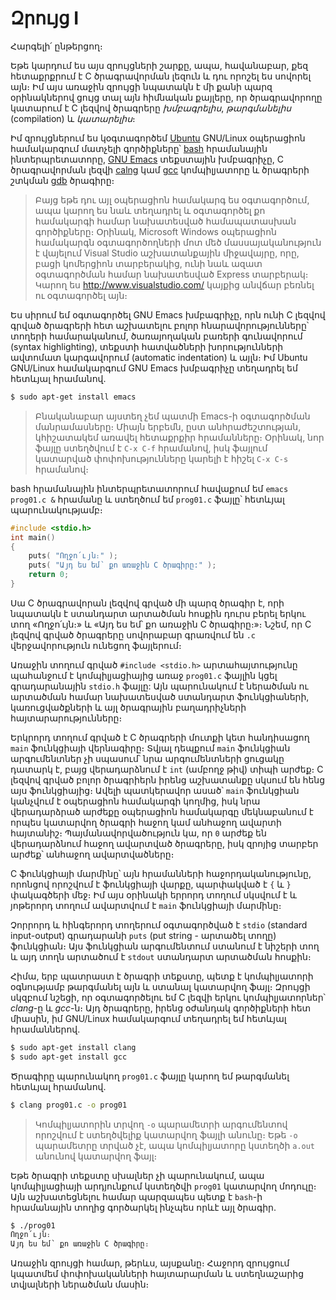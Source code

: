 # Զրույց I

Հարգելի՛ ընթերցող։

Եթե կարդում ես այս զրույցների շարքը, ապա, հավանաբար, քեզ հետաքրքրում է C ծրագրավորման լեզուն և դու որոշել ես սովորել այն։ Իմ այս առաջին զրույցի նպատակն է մի քանի պարզ օրինակներով ցույց տալ այն հիմնական քայլերը, որ ծրագրավորողը կատարում է C լեզվով ծրագրերը *խմբագրելիս*, *թարգմանելիս* (compilation) և *կատարելիս*։

Իմ զրույցներում ես կօգտագործեմ [Ubuntu](http://www.ubuntu.com/) GNU/Linux օպերացիոն համակարգում մատչելի գործիքները՝ [bash](https://www.gnu.org/software/bash/bash.html) հրամանային ինտերպրետատորը, [GNU Emacs](http://www.gnu.org/software/emacs/) տեքստային խմբագրիչը, C ծրագրավորման լեզվի [calng](http://clang.llvm.org/) կամ [gcc](http://gcc.gnu.org/) կոմպիլյատորը և ծրագրերի շտկման [gdb](http://www.gnu.org/software/gdb/) ծրագիրը։

> Բայց եթե դու այլ օպերացիոն համակարգ ես օգտագործում, ապա կարող ես նաև տեղադրել և օգտագործել քո համակարգի համար նախատեսված համապատասխան գործիքները։ Օրինակ, Microsoft Windows օպերացիոն համակարգն օգտագործողների մոտ մեծ մասսայականություն է վայելում Visual Studio աշխատանքային միջավայրը, որը, բացի կոմերցիոն տարբերակից, ունի նաև ազատ օգտագործման համար նախատեսված Express տարբերակ։ Կարող ես http://www.visualstudio.com/ կայքից անվճար բեռնել ու օգտագործել այն։ 

Ես սիրում եմ օգտագործել GNU Emacs խմբագրիչը, որն ունի C լեզվով գրված ծրագրերի հետ աշխատելու բոլոր հնարավորությունները՝ տողերի համարականում, ծառայողական բառերի գունավորում (syntax highlighting), տեքստի հատվածների խորությունների ավտոմատ կարգավորում (automatic indentation) և այլն։ Իմ Ubuntu GNU/Linux համակարգում GNU Emacs խմբագրիչը տեղադրել եմ հետևյալ հրամանով. 

```bash
$ sudo apt-get install emacs
```

> Բնականաբար այստեղ չեմ պատմի Emacs-ի օգտագործման մանրամասները։ Միայն երբեմն, ըստ անհրաժեշտության, կհիշատակեմ առավել հետաքրքիր հրամանները։ Օրինակ, նոր ֆայլը ստեղծվում է `C-x C-f` հրամանով, իսկ ֆայլում կատարված փոփոխությունները կարելի է հիշել `C-x C-s` հրամանով։ 

bash հրամանային ինտերպրետատորում հավաքում եմ `emacs prog01.c &` հրամանը և ստեղծում եմ `prog01.c` ֆայլը՝ հետևյալ պարունակությամբ։

```c
#include <stdio.h>
int main()
{
    puts( "Ողջո՛ւյն։" );
    puts( "Այդ ես եմ՝ քո առաջին C ծրագիրը:" );
    return 0;
}
```

Սա C ծրագրավորան լեզվով գրված մի պարզ ծրագիր է, որի նպատակն է ստանդարտ արտածման հոսքին դուրս բերել երկու տող «Ողջո՛ւյն։» և «Այդ ես եմ՝ քո առաջին C ծրագիրը։»։ Նշեմ, որ C լեզվով գրված ծրագրերը սովորաբար գրառվում են `.c` վերջավորություն ունեցող ֆայլերում։

Առաջին տողում գրված `#include <stdio.h>` արտահայտությունը պահանջում է կոմպիլյացիայից առաջ `prog01.c` ֆայլին կցել գրադարանային `stdio.h` ֆայլը: Այն պարունակում է ներածման ու արտածման համար նախատեսված ստանդարտ ֆունկցիաների, կառուցվածքների և այլ ծրագրային բաղադրիչների հայտարարությունները։ 

Երկրորդ տողում գրված է C ծրագրերի մուտքի կետ հանդիսացող `main` ֆունկցիայի վերնագիրը։ Տվյալ դեպքում `main` ֆունկցիան արգումենտներ չի սպասում՝ նրա արգումենտների ցուցակը դատարկ է, բայց վերադարձնում է `int` (ամբողջ թիվ) տիպի արժեք։ C լեզվով գրված բոլոր ծրագրիերն իրենց աշխատանքը սկսում են հենց այս ֆունկցիայից։ Ավելի պատկերավոր ասած՝ `main` ֆունկցիան կանչվում է օպերացիոն համակարգի կողմից, իսկ նրա վերադարձրած արժեքը օպերացիոն համակարգը մեկնաբանում է որպես կատարվող ծրագրի հաջող կամ անհաջող ավարտի հայտանիշ։ Պայմանավորվածություն կա, որ `0` արժեք են վերադարձնում հաջող ավարտված ծրագրերը, իսկ զրոյից տարբեր արժեք՝ անհաջող ավարտվածները։ 

C ֆունկցիայի մարմինը՝ այն հրամանների հաջորդականությունը, որոնցով որոշվում է ֆունկցիայի վարքը, պարփակված է `{` և `}` փակագծերի մեջ։ Իմ այս օրինակի երրորդ տողում սկսվում է և յոթերորդ տողում ավարտվում է `main` ֆունկցիայի մարմինը։

Չորրորդ և հինգերորդ տողերում օգտագործված է `stdio` (standard input-output) գրադարանի `puts` (put string - արտածել տողը) ֆունկցիան։ Այս ֆունկցիան արգումենտում ստանում է նիշերի տող և այդ տողն արտածում է `stdout` ստանդարտ արտածման հոսքին։


Հիմա, երբ պատրաստ է ծրագրի տեքստը, պետք է կոմպիլյատորի օգնությամբ թարգմանել այն և ստանալ կատարվող ֆայլ։ Զրույցի սկզբում նշեցի, որ օգտագործելու եմ C լեզվի երկու կոմպիլյատորներ՝ *clang*-ը և *gcc*-ն։ Այդ ծրագրերը, իրենց օժանդակ գործիքների հետ միասին, իմ GNU/Linux համակարգում տեղադրել եմ հետևյալ հրամաններով.

```bash
$ sudo apt-get install clang
$ sudo apt-get install gcc
```

Ծրագիրը պարունակող `prog01.c` ֆայլը կարող եմ թարգմանել հետևյալ հրամանով.

```bash
$ clang prog01.c -o prog01
```

> Կոմպիլյատորին տրվող `-o` պարամետրի արգումենտով որոշվում է ստեղծվելիք կատարվող ֆայլի անունը։ Եթե `-o` պարամետրը տրված չէ, ապա կոմպիլյատորը կստեղծի `a.out` անունով կատարվող ֆայլ։

Եթե ծրագրի տեքստը սխալներ չի պարունակում, ապա կոմպիլյացիայի արդյունքում կստեղծվի `prog01` կատարվող մոդուլը։ Այն աշխատեցնելու համար պարզապես պետք է `bash`-ի հրամանային տողից գործարկել ինչպես որևէ այլ ծրագիր.

```bash
$ ./prog01
Ողջո՛ւյն։
Այդ ես եմ՝ քո առաջին C ծրագիրը։
```

Առաջին զրույցի համար, թերևս, այսքանը։ Հաջորդ զրույցում կպատմեմ փոփոխականների հայտարարման և ստեղնաշարից տվյալների ներածման մասին։


